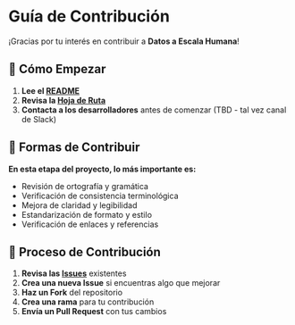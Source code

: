 # Guía de Contribución

¡Gracias por tu interés en contribuir a **Datos a Escala Humana**!

## 🚀 Cómo Empezar

1. **Lee el [README](../README.md)**
2. **Revisa la [Hoja de Ruta](ROADMAP.md)**
3. **Contacta a los desarrolladores** antes de comenzar (TBD - tal vez canal de Slack)

## 📝 Formas de Contribuir

**En esta etapa del proyecto, lo más importante es:**

- Revisión de ortografía y gramática
- Verificación de consistencia terminológica
- Mejora de claridad y legibilidad
- Estandarización de formato y estilo
- Verificación de enlaces y referencias

## 🔄 Proceso de Contribución

1. **Revisa las [Issues](https://github.com/tu-usuario/datos-escala-humana/issues)** existentes
2. **Crea una nueva Issue** si encuentras algo que mejorar
3. **Haz un Fork** del repositorio
4. **Crea una rama** para tu contribución
5. **Envía un Pull Request** con tus cambios
